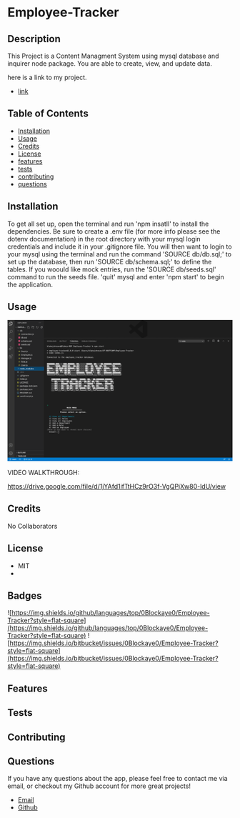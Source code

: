 
  # Employee-Tracker
  
   ## Description 

  This Project is a Content Managment System using mysql database and inquirer node package. You are able to create, view, and update data.   

  here is a link to my project.
  
  * [link](https://github.com/0Blockaye0/Employee-Tracker)

  ## Table of Contents

  * [Installation](#installation)
  * [Usage](#usage)
  * [Credits](#credits)
  * [License](#license)
  * [features](#features)
  * [tests](#tests)
  * [contributing](#contributing)
  * [questions](#questions)
  

  ## Installation

  To get all set up, open the terminal and run 'npm insatll' to install the dependencies. Be sure to create a .env file (for more info please see the dotenv documentation) in the root directory with your mysql login credentials and include it in your .gitignore file. You will then want to login to your mysql using the terminal and run the command 'SOURCE db/db.sql;' to set up the database, then run 'SOURCE db/schema.sql;' to define the tables. If you woould like mock entries, run the 'SOURCE db/seeds.sql' command to run the seeds file. 'quit' mysql and enter 'npm start' to begin the application.   


  ## Usage
   
![/assets/images/Employee_TrackerScreenShot.png](/assets/images/Employee_TrackerScreenShot.png)

VIDEO WALKTHROUGH:

https://drive.google.com/file/d/1jYAfd1ifTtHCz9rO3f-VgQPjXw80-ldU/view


  ## Credits

  No Collaborators


  ## License

  * MIT
  * 

  ## Badges
  
  ![https://img.shields.io/github/languages/top/0Blockaye0/Employee-Tracker?style=flat-square](https://img.shields.io/github/languages/top/0Blockaye0/Employee-Tracker?style=flat-square) 
  ![https://img.shields.io/bitbucket/issues/0Blockaye0/Employee-Tracker?style=flat-square](https://img.shields.io/bitbucket/issues/0Blockaye0/Employee-Tracker?style=flat-square) 

  ## Features

  


  ## Tests

  


  ## Contributing

  


  ## Questions

  If you have any questions about the app, 
  please feel free to contact me via email, 
  or checkout my Github account for more 
  great projects! 

  * [Email](mailto:blake.austin.dev@gmail.com)
  * [Github](https://github.com/0Blockaye0)




